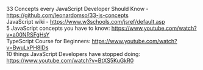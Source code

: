 33 Concepts every JavaScript Developer Should Know -
https://github.com/leonardomso/33-js-concepts
\
JavaScript wiki -
https://www.w3schools.com/jsref/default.asp
\
5 JavaScript concepts you have to know:
	https://www.youtube.com/watch?v=a00NRSFgHsY
\
TypeScript Course for Beginners:
	https://www.youtube.com/watch?v=BwuLxPH8IDs
\
10 things JavaScript Developers have stopped doing:
	https://www.youtube.com/watch?v=BtXS5KuGkR0
